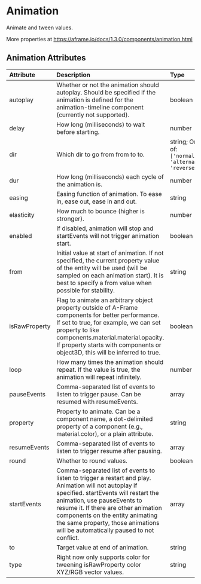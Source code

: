 
Animation
=========


Animate and tween values. 

More properties at https://aframe.io/docs/1.3.0/components/animation.html

Animation Attributes
---------------------

|Attribute|Description|Type|Default|Required|
| :--- | :--- | :--- | :--- | :--- |
|autoplay|Whether or not the animation should autoplay. Should be specified if the animation is defined for the animation-timeline component (currently not supported).|boolean|```True```|No|
|delay|How long (milliseconds) to wait before starting.|number|```0```|No|
|dir|Which dir to go from from to to.|string; One of: ```['normal', 'alternate', 'reverse']```|```'normal'```|No|
|dur|How long (milliseconds) each cycle of the animation is.|number|```1000```|No|
|easing|Easing function of animation. To ease in, ease out, ease in and out.|string|```'easeInQuad'```|No|
|elasticity|How much to bounce (higher is stronger).|number|```400```|No|
|enabled|If disabled, animation will stop and startEvents will not trigger animation start.|boolean|```True```|No|
|from|Initial value at start of animation. If not specified, the current property value of the entity will be used (will be sampled on each animation start). It is best to specify a from value when possible for stability.|string|```''```|No|
|isRawProperty|Flag to animate an arbitrary object property outside of A-Frame components for better performance. If set to true, for example, we can set property to like components.material.material.opacity. If property starts with components or object3D, this will be inferred to true.|boolean|```False```|No|
|loop|How many times the animation should repeat. If the value is true, the animation will repeat infinitely.|number|```0```|No|
|pauseEvents|Comma-separated list of events to listen to trigger pause. Can be resumed with resumeEvents.|array|```[]```|No|
|property|Property to animate. Can be a component name, a dot-delimited property of a component (e.g., material.color), or a plain attribute.|string||No|
|resumeEvents|Comma-separated list of events to listen to trigger resume after pausing.|array|```[]```|No|
|round|Whether to round values.|boolean|```False```|No|
|startEvents|Comma-separated list of events to listen to trigger a restart and play. Animation will not autoplay if specified. startEvents will restart the animation, use pauseEvents to resume it. If there are other animation components on the entity animating the same property, those animations will be automatically paused to not conflict.|array|```[]```|No|
|to|Target value at end of animation.|string|```''```|No|
|type|Right now only supports color for tweening isRawProperty color XYZ/RGB vector values.|string|```''```|No|
